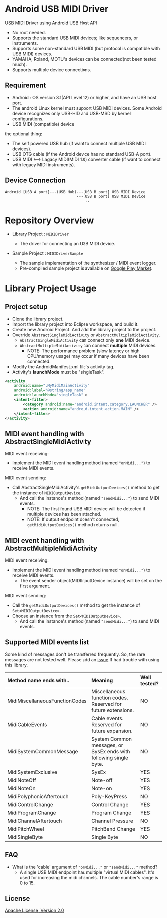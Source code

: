 Android USB MIDI Driver
====

USB MIDI Driver using Android USB Host API

- No root needed.
- Supports the standard USB MIDI devices; like sequencers, or instruments.
- Supports some non-standard USB MIDI (but protocol is compatible with USB MIDI) devices.
 - YAMAHA, Roland, MOTU's devices can be connected(not been tested much).
- Supports multiple device connections.

Requirement
----
- Android : OS version 3.1(API Level 12) or higher, and have an USB host port.
 - The android Linux kernel must support USB MIDI devices. Some Android device recognizes only USB-HID and USB-MSD by kernel configurations.
- USB MIDI (compatible) device

the optional thing:

- The self powered USB hub (if want to connect multiple USB MIDI devices).
- USB OTG cable (if the Android device has no standard USB-A port).
- USB MIDI <--> Lagacy MIDI(MIDI 1.0) converter cable (if want to connect with legacy MIDI instruments).

Device Connection
----
```
Android [USB A port]---(USB Hub)---[USB B port] USB MIDI Device
                                ---[USB B port] USB MIDI Device 
                                   ...
```

Repository Overview
====
- Library Project : `MIDIDriver`
    - The driver for connecting an USB MIDI device.

- Sample Project : `MIDIDriverSample`
    - The sample implementation of the synthesizer / MIDI event logger.
    - Pre-compiled sample project is available on [Google Play Market](https://play.google.com/store/apps/details?id=jp.kshoji.driver.midi.sample).

Library Project Usage
====

Project setup
----

- Clone the library project.
- Import the library project into Eclipse workspace, and build it.
- Create new Android Project. And add the library project to the project.
- Override `AbstractSingleMidiActivity` or `AbstractMultipleMidiActivity`.
    - `AbstractSingleMidiActivity` can connect only **one** MIDI device.
    - `AbstractMultipleMidiActivity` can connect **multiple** MIDI devices.
        - NOTE: The performance problem (slow latency or high CPU/memory usage) may occur if many devices have been connected.
- Modify the AndroidManifest.xml file's activity tag.
 - Activity's **launchMode** must be "singleTask".

```xml
<activity
    android:name=".MyMidiMainActivity"
    android:label="@string/app_name"
    android:launchMode="singleTask" >
    <intent-filter>
        <category android:name="android.intent.category.LAUNCHER" />
        <action android:name="android.intent.action.MAIN" />
    </intent-filter>
</activity>
```

MIDI event handling with AbstractSingleMidiActivity
----

MIDI event receiving:

- Implement the MIDI event handling method (named `"onMidi..."`) to receive MIDI events.

MIDI event sending:

- Call AbstractSingleMidiActivity's `getMidiOutputDevices()` method to get the instance of `MIDIOutputDevice`.
    - And call the instance's method (named `"sendMidi..."`) to send MIDI events.
        - NOTE: The first found USB MIDI device will be detected if multiple devices has been attached.
        - NOTE: If output endpoint doesn't connected, `getMidiOutputDevices()` method returns null.


MIDI event handling with AbstractMultipleMidiActivity
----

MIDI event receiving:

- Implement the MIDI event handling method (named `"onMidi..."`) to receive MIDI events.
    - The event sender object(MIDIInputDevice instance) will be set on the first argument.

MIDI event sending:

- Call the `getMidiOutputDevices()` method to get the instance of `Set<MIDIOutputDevice>`.
- Choose an instance from the `Set<MIDIOutputDevice>`.
    - And call the instance's method (named `"sendMidi..."`) to send MIDI events.


Supported MIDI events list
----

Some kind of messages don't be transferred frequently. So, the rare messages are not tested well.
Please add an [issue](https://github.com/kshoji/USB-MIDI-Driver/issues/new) If had trouble with using this library.

| Method name ends with..         | Meaning                                                           | Well tested?    |
|:----                            |:----                                                              |:----            |
| MidiMiscellaneousFunctionCodes  | Miscellaneous function codes. Reserved for future extensions.     | NO              |
| MidiCableEvents                 | Cable events. Reserved for future expansion.                      | NO              |
| MidiSystemCommonMessage         | System Common messages, or SysEx ends with following single byte. | NO              |
| MidiSystemExclusive             | SysEx                                                             | YES             |
| MidiNoteOff                     | Note-off                                                          | YES             |
| MidiNoteOn                      | Note-on                                                           | YES             |
| MidiPolyphonicAftertouch        | Poly-KeyPress                                                     | NO              |
| MidiControlChange               | Control Change                                                    | YES             |
| MidiProgramChange               | Program Change                                                    | YES             |
| MidiChannelAftertouch           | Channel Pressure                                                  | NO              |
| MidiPitchWheel                  | PitchBend Change                                                  | YES             |
| MidiSingleByte                  | Single Byte                                                       | NO              |


FAQ
----
- What is the 'cable' argument of `"onMidi..."` or `"sendMidi..."` method?
    - A single USB MIDI endpoint has multiple "virtual MIDI cables". 
    It's used for increasing the midi channels. The cable number's range is 0 to 15.


License
----
[Apache License, Version 2.0](http://www.apache.org/licenses/LICENSE-2.0)
